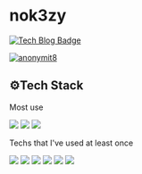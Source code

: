 # nok3zy
[![Tech Blog Badge](http://img.shields.io/badge/nok3zy.io-black?style=flat-square&logo=github&link=https://nok3zy.github.io/)](https://nok3zy.github.io/)

[![anonymit8](http://mazassumnida.wtf/api/v2/generate_badge?boj=anonymit8)](https://solved.ac/anonymit8)

## ⚙Tech Stack

Most use


<img src="https://img.shields.io/badge/Spring-6DB33F?style=flat-square&logo=Spring&logoColor=white"/>
<img src="https://img.shields.io/badge/Kotlin-7F52FF?style=flat-square&logo=Kotlin&logoColor=white"/>
<img src="https://img.shields.io/badge/Java-007396?style=flat-square&logo=Java&logoColor=white"/>



Techs that I've used at least once

<img src="https://img.shields.io/badge/C++-ED8E7C?style=flat-square&logo=C%2B%2B&logoColor=white"/> <img src="https://img.shields.io/badge/JavaScript-F7DF1E?style=flat-square&logo=JavaScript&logoColor=white"/> <img src="https://img.shields.io/badge/Java-007396?style=flat-square&logo=Java&logoColor=white"/>
<img src="https://img.shields.io/badge/Python-7C83FD?style=flat-square&logo=Python&logoColor=white"/> 
<img src="https://img.shields.io/badge/Node.js-339933?style=flat-square&logo=Node.js&logoColor=white"/> <img src="https://img.shields.io/badge/Flask-000000?style=flat-square&logo=Flask&logoColor=white"/> 
